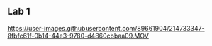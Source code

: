 ## Lab 1




https://user-images.githubusercontent.com/89661904/214733347-8fbfc61f-0b14-44e3-9780-d4860cbbaa09.MOV


